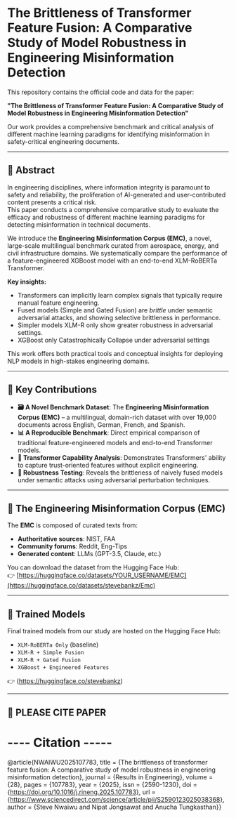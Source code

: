 # The Brittleness of Transformer Feature Fusion: A Comparative Study of Model Robustness in Engineering Misinformation Detection

This repository contains the official code and data for the paper:

**"The Brittleness of Transformer Feature Fusion: A Comparative Study of Model Robustness in Engineering Misinformation Detection"**

Our work provides a comprehensive benchmark and critical analysis of different machine learning paradigms for identifying misinformation in safety-critical engineering documents.

---

## 📝 Abstract

In engineering disciplines, where information integrity is paramount to safety and reliability, the proliferation of AI-generated and user-contributed content presents a critical risk.  
This paper conducts a comprehensive comparative study to evaluate the efficacy and robustness of different machine learning paradigms for detecting misinformation in technical documents.

We introduce the **Engineering Misinformation Corpus (EMC)**, a novel, large-scale multilingual benchmark curated from aerospace, energy, and civil infrastructure domains. We systematically compare the performance of a feature-engineered XGBoost model with an end-to-end XLM-RoBERTa Transformer.

**Key insights:**
- Transformers can implicitly learn complex signals that typically require manual feature engineering.
- Fused models (Simple and Gated Fusion) are *brittle* under semantic adversarial attacks, and showing selective brittleness in performance.
- Simpler models XLM-R only show greater robustness in adversarial settings.
-  XGBoost only Catastrophically Collapse under adversarial settings 

This work offers both practical tools and conceptual insights for deploying NLP models in high-stakes engineering domains.

---

## 🚀 Key Contributions

- **🗃 A Novel Benchmark Dataset**: The **Engineering Misinformation Corpus (EMC)** – a multilingual, domain-rich dataset with over 19,000 documents across English, German, French, and Spanish.
- **📊 A Reproducible Benchmark**: Direct empirical comparison of traditional feature-engineered models and end-to-end Transformer models.
- **🤖 Transformer Capability Analysis**: Demonstrates Transformers' ability to capture trust-oriented features without explicit engineering.
- **🧪 Robustness Testing**: Reveals the brittleness of naively fused models under semantic attacks using adversarial perturbation techniques.

---

## 📂 The Engineering Misinformation Corpus (EMC)

The **EMC** is composed of curated texts from:
- **Authoritative sources**: NIST, FAA
- **Community forums**: Reddit, Eng-Tips
- **Generated content**: LLMs (GPT-3.5, Claude, etc.)

You can download the dataset from the Hugging Face Hub:  
👉 [https://huggingface.co/datasets/YOUR_USERNAME/EMC](https://huggingface.co/datasets/stevebankz/Emc)

---

## 💾 Trained Models

Final trained models from our study are hosted on the Hugging Face Hub:

- `XLM-RoBERTa Only` (baseline)
- `XLM-R + Simple Fusion`
- `XLM-R + Gated Fusion`
- `XGBoost + Engineered Features`

👉 (https://huggingface.co/stevebankz)

---

## 🔁 PLEASE CITE PAPER

# ---- Citation -----

@article{NWAIWU2025107783,
title = {The brittleness of transformer feature fusion: A comparative study of model robustness in engineering misinformation detection},
journal = {Results in Engineering},
volume = {28},
pages = {107783},
year = {2025},
issn = {2590-1230},
doi = {https://doi.org/10.1016/j.rineng.2025.107783},
url = {https://www.sciencedirect.com/science/article/pii/S2590123025038368},
author = {Steve Nwaiwu and Nipat Jongsawat and Anucha Tungkasthan}}
